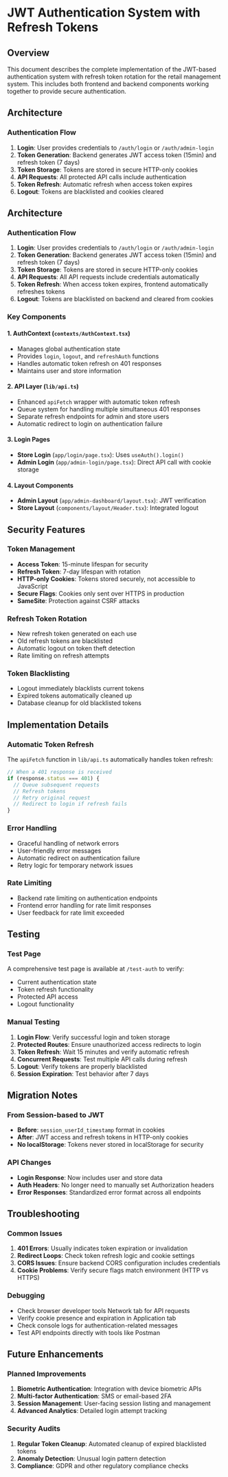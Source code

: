 # JWT Authentication System with Refresh Tokens

## Overview

This document describes the complete implementation of the JWT-based authentication system with refresh token rotation for the retail management system. This includes both frontend and backend components working together to provide secure authentication.

## Architecture

### Authentication Flow

1. **Login**: User provides credentials to `/auth/login` or `/auth/admin-login`
2. **Token Generation**: Backend generates JWT access token (15min) and refresh token (7 days)
3. **Token Storage**: Tokens are stored in secure HTTP-only cookies
4. **API Requests**: All protected API calls include authentication
5. **Token Refresh**: Automatic refresh when access token expires
6. **Logout**: Tokens are blacklisted and cookies cleared

## Architecture

### Authentication Flow

1. **Login**: User provides credentials to `/auth/login` or `/auth/admin-login`
2. **Token Generation**: Backend generates JWT access token (15min) and refresh token (7 days)
3. **Token Storage**: Tokens are stored in secure HTTP-only cookies
4. **API Requests**: All API requests include credentials automatically
5. **Token Refresh**: When access token expires, frontend automatically refreshes tokens
6. **Logout**: Tokens are blacklisted on backend and cleared from cookies

### Key Components

#### 1. AuthContext (`contexts/AuthContext.tsx`)

- Manages global authentication state
- Provides `login`, `logout`, and `refreshAuth` functions
- Handles automatic token refresh on 401 responses
- Maintains user and store information

#### 2. API Layer (`lib/api.ts`)

- Enhanced `apiFetch` wrapper with automatic token refresh
- Queue system for handling multiple simultaneous 401 responses
- Separate refresh endpoints for admin and store users
- Automatic redirect to login on authentication failure

#### 3. Login Pages

- **Store Login** (`app/login/page.tsx`): Uses `useAuth().login()`
- **Admin Login** (`app/admin-login/page.tsx`): Direct API call with cookie storage

#### 4. Layout Components

- **Admin Layout** (`app/admin-dashboard/layout.tsx`): JWT verification
- **Store Layout** (`components/layout/Header.tsx`): Integrated logout

## Security Features

### Token Management

- **Access Token**: 15-minute lifespan for security
- **Refresh Token**: 7-day lifespan with rotation
- **HTTP-only Cookies**: Tokens stored securely, not accessible to JavaScript
- **Secure Flags**: Cookies only sent over HTTPS in production
- **SameSite**: Protection against CSRF attacks

### Refresh Token Rotation

- New refresh token generated on each use
- Old refresh tokens are blacklisted
- Automatic logout on token theft detection
- Rate limiting on refresh attempts

### Token Blacklisting

- Logout immediately blacklists current tokens
- Expired tokens automatically cleaned up
- Database cleanup for old blacklisted tokens

## Implementation Details

### Automatic Token Refresh

The `apiFetch` function in `lib/api.ts` automatically handles token refresh:

```javascript
// When a 401 response is received
if (response.status === 401) {
  // Queue subsequent requests
  // Refresh tokens
  // Retry original request
  // Redirect to login if refresh fails
}
```

### Error Handling

- Graceful handling of network errors
- User-friendly error messages
- Automatic redirect on authentication failure
- Retry logic for temporary network issues

### Rate Limiting

- Backend rate limiting on authentication endpoints
- Frontend error handling for rate limit responses
- User feedback for rate limit exceeded

## Testing

### Test Page

A comprehensive test page is available at `/test-auth` to verify:

- Current authentication state
- Token refresh functionality
- Protected API access
- Logout functionality

### Manual Testing

1. **Login Flow**: Verify successful login and token storage
2. **Protected Routes**: Ensure unauthorized access redirects to login
3. **Token Refresh**: Wait 15 minutes and verify automatic refresh
4. **Concurrent Requests**: Test multiple API calls during refresh
5. **Logout**: Verify tokens are properly blacklisted
6. **Session Expiration**: Test behavior after 7 days

## Migration Notes

### From Session-based to JWT

- **Before**: `session_userId_timestamp` format in cookies
- **After**: JWT access and refresh tokens in HTTP-only cookies
- **No localStorage**: Tokens never stored in localStorage for security

### API Changes

- **Login Response**: Now includes user and store data
- **Auth Headers**: No longer need to manually set Authorization headers
- **Error Responses**: Standardized error format across all endpoints

## Troubleshooting

### Common Issues

1. **401 Errors**: Usually indicates token expiration or invalidation
2. **Redirect Loops**: Check token refresh logic and cookie settings
3. **CORS Issues**: Ensure backend CORS configuration includes credentials
4. **Cookie Problems**: Verify secure flags match environment (HTTP vs HTTPS)

### Debugging

- Check browser developer tools Network tab for API requests
- Verify cookie presence and expiration in Application tab
- Check console logs for authentication-related messages
- Test API endpoints directly with tools like Postman

## Future Enhancements

### Planned Improvements

1. **Biometric Authentication**: Integration with device biometric APIs
2. **Multi-factor Authentication**: SMS or email-based 2FA
3. **Session Management**: User-facing session listing and management
4. **Advanced Analytics**: Detailed login attempt tracking

### Security Audits

1. **Regular Token Cleanup**: Automated cleanup of expired blacklisted tokens
2. **Anomaly Detection**: Unusual login pattern detection
3. **Compliance**: GDPR and other regulatory compliance checks
